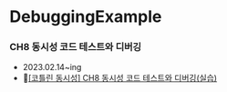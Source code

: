 # DebuggingExample

### CH8 동시성 코드 테스트와 디버깅

- 2023.02.14~ing
- 📝[[코틀린 동시성] CH8 동시성 코드 테스트와 디버깅(실습)](https://velog.io/@sunjoo9912/%EC%BD%94%ED%8B%80%EB%A6%B0-%EB%8F%99%EC%8B%9C%EC%84%B1-CH8-%EB%8F%99%EC%8B%9C%EC%84%B1-%EC%BD%94%EB%93%9C-%ED%85%8C%EC%8A%A4%ED%8A%B8%EC%99%80-%EB%94%94%EB%B2%84%EA%B9%85%EC%8B%A4%EC%8A%B5)

